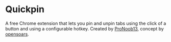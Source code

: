 # Quickpin
A free Chrome extension that lets you pin and unpin tabs using the click of a button and using a configurable hotkey. Created by [ProNoob13](https://twitter.com/ProNoob13/), concept by [opensoars](https://github.com/opensoars/).